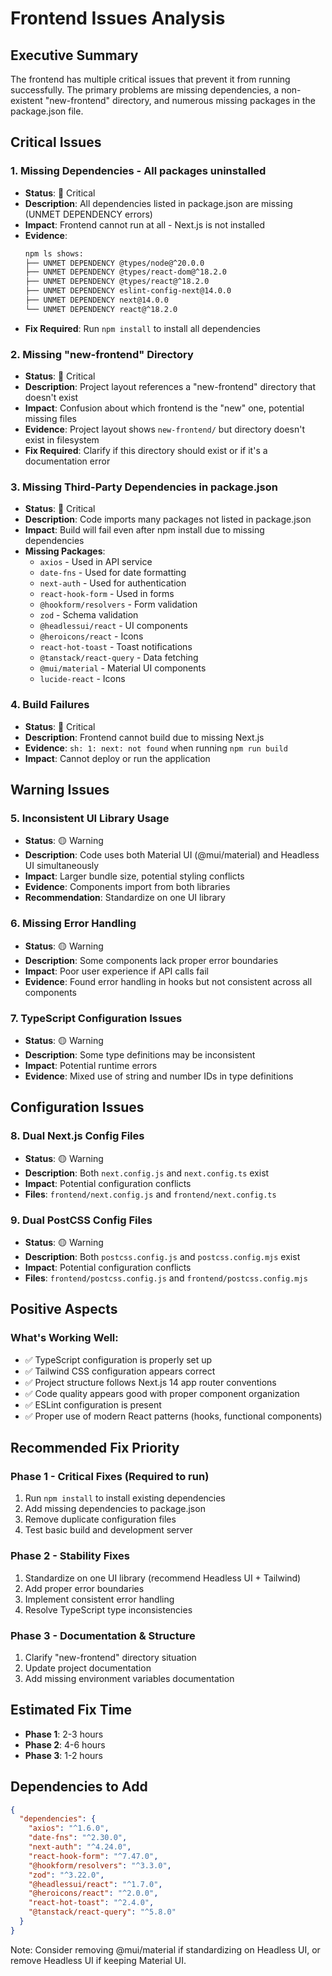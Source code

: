 # Frontend Issues Analysis

## Executive Summary
The frontend has multiple critical issues that prevent it from running successfully. The primary problems are missing dependencies, a non-existent "new-frontend" directory, and numerous missing packages in the package.json file.

## Critical Issues

### 1. **Missing Dependencies - All packages uninstalled**
- **Status**: 🔴 Critical
- **Description**: All dependencies listed in package.json are missing (UNMET DEPENDENCY errors)
- **Impact**: Frontend cannot run at all - Next.js is not installed
- **Evidence**: 
  ```bash
  npm ls shows:
  ├── UNMET DEPENDENCY @types/node@^20.0.0
  ├── UNMET DEPENDENCY @types/react-dom@^18.2.0
  ├── UNMET DEPENDENCY @types/react@^18.2.0
  ├── UNMET DEPENDENCY eslint-config-next@14.0.0
  ├── UNMET DEPENDENCY next@14.0.0
  └── UNMET DEPENDENCY react@^18.2.0
  ```
- **Fix Required**: Run `npm install` to install all dependencies

### 2. **Missing "new-frontend" Directory**
- **Status**: 🔴 Critical
- **Description**: Project layout references a "new-frontend" directory that doesn't exist
- **Impact**: Confusion about which frontend is the "new" one, potential missing files
- **Evidence**: Project layout shows `new-frontend/` but directory doesn't exist in filesystem
- **Fix Required**: Clarify if this directory should exist or if it's a documentation error

### 3. **Missing Third-Party Dependencies in package.json**
- **Status**: 🔴 Critical
- **Description**: Code imports many packages not listed in package.json
- **Impact**: Build will fail even after npm install due to missing dependencies
- **Missing Packages**:
  - `axios` - Used in API service
  - `date-fns` - Used for date formatting
  - `next-auth` - Used for authentication
  - `react-hook-form` - Used in forms
  - `@hookform/resolvers` - Form validation
  - `zod` - Schema validation
  - `@headlessui/react` - UI components
  - `@heroicons/react` - Icons
  - `react-hot-toast` - Toast notifications
  - `@tanstack/react-query` - Data fetching
  - `@mui/material` - Material UI components
  - `lucide-react` - Icons

### 4. **Build Failures**
- **Status**: 🔴 Critical
- **Description**: Frontend cannot build due to missing Next.js
- **Evidence**: `sh: 1: next: not found` when running `npm run build`
- **Impact**: Cannot deploy or run the application

## Warning Issues

### 5. **Inconsistent UI Library Usage**
- **Status**: 🟡 Warning
- **Description**: Code uses both Material UI (@mui/material) and Headless UI simultaneously
- **Impact**: Larger bundle size, potential styling conflicts
- **Evidence**: Components import from both libraries
- **Recommendation**: Standardize on one UI library

### 6. **Missing Error Handling**
- **Status**: 🟡 Warning
- **Description**: Some components lack proper error boundaries
- **Impact**: Poor user experience if API calls fail
- **Evidence**: Found error handling in hooks but not consistent across all components

### 7. **TypeScript Configuration Issues**
- **Status**: 🟡 Warning
- **Description**: Some type definitions may be inconsistent
- **Impact**: Potential runtime errors
- **Evidence**: Mixed use of string and number IDs in type definitions

## Configuration Issues

### 8. **Dual Next.js Config Files**
- **Status**: 🟡 Warning
- **Description**: Both `next.config.js` and `next.config.ts` exist
- **Impact**: Potential configuration conflicts
- **Files**: `frontend/next.config.js` and `frontend/next.config.ts`

### 9. **Dual PostCSS Config Files**
- **Status**: 🟡 Warning
- **Description**: Both `postcss.config.js` and `postcss.config.mjs` exist
- **Impact**: Potential configuration conflicts
- **Files**: `frontend/postcss.config.js` and `frontend/postcss.config.mjs`

## Positive Aspects

### What's Working Well:
- ✅ TypeScript configuration is properly set up
- ✅ Tailwind CSS configuration appears correct
- ✅ Project structure follows Next.js 14 app router conventions
- ✅ Code quality appears good with proper component organization
- ✅ ESLint configuration is present
- ✅ Proper use of modern React patterns (hooks, functional components)

## Recommended Fix Priority

### Phase 1 - Critical Fixes (Required to run)
1. Run `npm install` to install existing dependencies
2. Add missing dependencies to package.json
3. Remove duplicate configuration files
4. Test basic build and development server

### Phase 2 - Stability Fixes  
1. Standardize on one UI library (recommend Headless UI + Tailwind)
2. Add proper error boundaries
3. Implement consistent error handling
4. Resolve TypeScript type inconsistencies

### Phase 3 - Documentation & Structure
1. Clarify "new-frontend" directory situation
2. Update project documentation
3. Add missing environment variables documentation

## Estimated Fix Time
- **Phase 1**: 2-3 hours
- **Phase 2**: 4-6 hours  
- **Phase 3**: 1-2 hours

## Dependencies to Add
```json
{
  "dependencies": {
    "axios": "^1.6.0",
    "date-fns": "^2.30.0",
    "next-auth": "^4.24.0",
    "react-hook-form": "^7.47.0",
    "@hookform/resolvers": "^3.3.0",
    "zod": "^3.22.0",
    "@headlessui/react": "^1.7.0",
    "@heroicons/react": "^2.0.0",
    "react-hot-toast": "^2.4.0",
    "@tanstack/react-query": "^5.8.0"
  }
}
```

Note: Consider removing @mui/material if standardizing on Headless UI, or remove Headless UI if keeping Material UI.